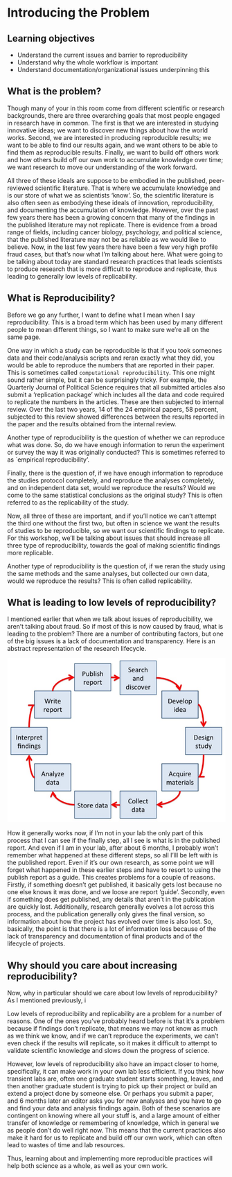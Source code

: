 # Introducing the Problem

## Learning objectives
* Understand the current issues and barrier to reproducibility
* Understand why the whole workflow is important
* Understand documentation/organizational issues underpinning this

## What is the problem?

Though many of your in this room come from different scientific or research backgrounds, there are three overarching goals that most people engaged in research have in common. The first is that we are interested in studying innovative ideas; we want to discover new things about how the world works. Second, we are interested in producing reproducible results; we want to be able to find our results again, and we want others to be able to find them as reproducible results. Finally, we want to build off others work and how others build off our own work to accumulate knowledge over time; we want research to move our understanding of the work forward. 

All three of these ideals are suppose to be embodied in the published, peer-reviewed scientific literature. That is where we accumulate knowledge and is our store of what we as scientists ‘know’. So, the scientific literature is also often seen as embodying these ideals of innovation, reproducibility, and documenting the accumulation of knowledge. However, over the past few years there has been a growing concern that many of the findings in the published literature may not replicate. There is evidence from a broad range of fields, including cancer biology, psychology, and political science, that the published literature may not be as reliable as we would like to believe. Now, in the last few years there have been a few very high profile fraud cases, but that’s now what I’m talking about here. What were going to be talking about today are standard research practices that leads scientists to produce research that is more difficult to reproduce and replicate, thus leading to generally low levels of replicability. 


## What is Reproducibility?

Before we go any further, I want to define what I mean when I say reproducibility. This is a broad term which has been used by many different people to mean different things, so I want to make sure we’re all on the same page. 

One way in which a study can be reproducible is that if you took someones data and their code/analysis scripts and reran exactly what they did, you would be able to reproduce the numbers that are reported in their paper. This is sometimes called `computational reproducibility`. This one might sound rather simple, but it can be surprisingly tricky. For example, the Quarterly Journal of Political Science requires that all submitted articles also submit a ‘replication package’ which includes all the data and code required to replicate the numbers in the articles. These are then subjected to internal review. Over the last two years, 14 of the 24 empirical papers, 58 percent, subjected to this review showed differences between the results reported in the paper and the results obtained from the internal review.

Another type of reproducibility is the question of whether we can reproduce what was done. So, do we have enough information to rerun the experiment or survey the way it was originally conducted? This is sometimes referred to as `empirical reproducibility’.

Finally, there is the question of, if we have enough information to reproduce the studies protocol completely, and reproduce the analyses completely,  and on independent data set, would we reproduce the results? Would we come to the same statistical conclusions as the original study? This is often referred to as the replicability of the study.

Now, all three of these are important, and if you’ll notice we can’t attempt the third one without the first two, but often in science we want the results of studies to be reproducible, so we want our scientific findings to replicate. For this workshop, we’ll be talking about issues that should increase all three type of reproducibility, towards the goal of making scientific findings more replicable.

Another type of reproducibility is the question of, if we reran the study using the same methods and the same analyses, but collected our own data, would we reproduce the results? This is often called replicability. 


## What is leading to low levels of reproducibility?

I mentioned earlier that when we talk about issues of reproducibility, we aren’t talking about fraud. So if most of this is now caused by fraud, what is leading to the problem? There are a number of contributing factors, but one of the big issues is a lack of documentation and transparency. Here is an abstract representation of the research lifecycle. 

![research lifecycle](intro_figs/research_lifecycle.png)


How it generally works now, if I’m not in your lab the only part of this process that I can see if the finally step, all I see is what is in the published report. And even if I am in your lab, after about 6 months, I probably won’t remember what happened at these different steps, so all I’lll be left with is the published report. Even if it’s our own research, as some point we will forget what happened in these earlier steps and have to resort to using the publish report as a guide. This creates problems for a couple of reasons. Firstly, if something doesn’t get published, it basically gets lost because no one else knows it was done, and we loose are report ‘guide’. Secondly, even if something does get published, any details that aren’t in the publication are quickly lost. Additionally, research generally evolves a lot across this process, and the publication generally only gives the final version, so information about how the project has evolved over time is also lost. So, basically, the point is that there is a lot of information loss because of the lack of transparency and documentation of final products and of the lifecycle of projects. 

## Why should you care about increasing reproducibility?

Now, why in particular should we care about low levels of reproducibility? As I mentioned previously, i

Low levels of reproducibility and replicability are a problem for a number of reasons. One of the ones you’ve probably heard before is that it’s a problem because if findings don’t replicate, that means we may not know as much as we think we know, and if we can’t reproduce the experiments, we can’t even check if the results will replicate, so it makes it difficult to attempt to validate scientific knowledge and slows down the progress of science. 

However, low levels of reproducibility also have an impact closer to home, specifically, it can make work in your own lab less efficient. If you think how transient labs are, often one graduate student starts something, leaves, and then another graduate student is trying to pick up their project or build an extend a project done by someone else. Or perhaps you submit a paper, and 6 months later an editor asks you for new analyses and you have to go and find your data and analysis findings again. Both of these scenarios are contingent on knowing where all your stuff is, and a large amount of either transfer of knowledge or remembering of knowledge, which in general we as people don’t do well right now. This means that the current practices also make it hard for us to replicate and build off our own work, which can often lead to wastes of time and lab resources.  

Thus, learning about and implementing more reproducible practices will help both science as a whole, as well as your own work.





